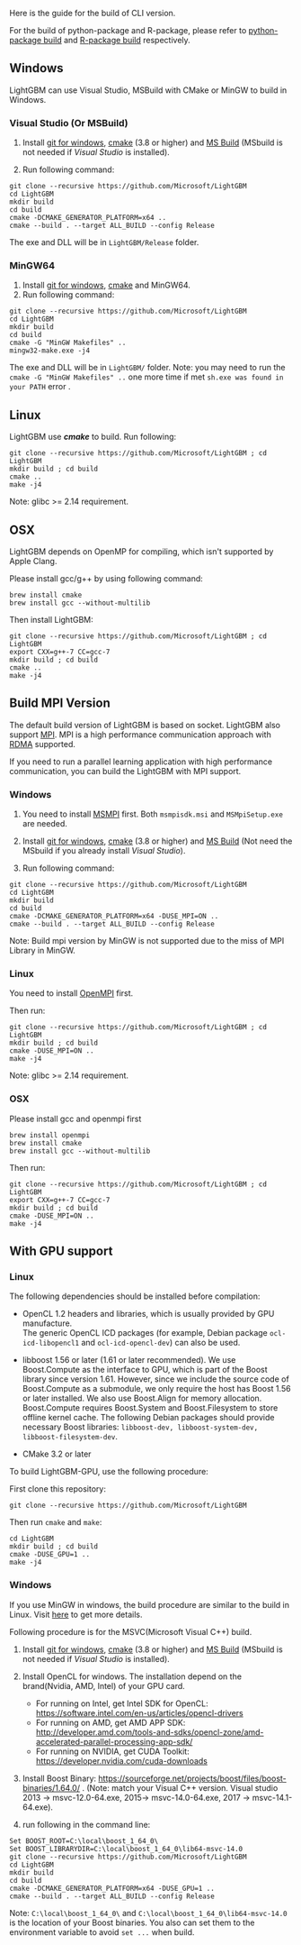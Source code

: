 Here is the guide for the build of CLI version.

For the build of python-package and R-package, please refer to [python-package build](https://github.com/Microsoft/LightGBM/tree/master/python-package) and [R-package build](https://github.com/Microsoft/LightGBM/tree/master/R-package) respectively.

## Windows

LightGBM can use Visual Studio, MSBuild with CMake or MinGW to build in Windows.

### Visual Studio (Or MSBuild)

1. Install [git for windows](https://git-scm.com/download/win), [cmake](https://cmake.org/) (3.8 or higher) and [MS Build](https://www.visualstudio.com/downloads/#build-tools-for-visual-studio-2017) (MSbuild is not needed if *Visual Studio* is installed).

2. Run following command:

```
git clone --recursive https://github.com/Microsoft/LightGBM
cd LightGBM
mkdir build
cd build
cmake -DCMAKE_GENERATOR_PLATFORM=x64 ..
cmake --build . --target ALL_BUILD --config Release
```

The exe and DLL will be in ```LightGBM/Release``` folder.

### MinGW64

1. Install [git for windows](https://git-scm.com/download/win), [cmake](https://cmake.org/) and MinGW64.
2. Run following command:
```
git clone --recursive https://github.com/Microsoft/LightGBM
cd LightGBM
mkdir build
cd build
cmake -G "MinGW Makefiles" ..
mingw32-make.exe -j4
```

The exe and DLL will be in ```LightGBM/``` folder.
Note: you may need to run the ```cmake -G "MinGW Makefiles" ..``` one more time if met ```sh.exe was found in your PATH``` error .

## Linux

LightGBM use ***cmake*** to build. Run following: 

```
git clone --recursive https://github.com/Microsoft/LightGBM ; cd LightGBM
mkdir build ; cd build
cmake .. 
make -j4
```

Note: glibc >= 2.14 requirement.

## OSX

LightGBM depends on OpenMP for compiling, which isn't supported by Apple Clang.

Please install gcc/g++ by using following command:

```
brew install cmake
brew install gcc --without-multilib
```

Then install LightGBM:
```
git clone --recursive https://github.com/Microsoft/LightGBM ; cd LightGBM
export CXX=g++-7 CC=gcc-7
mkdir build ; cd build
cmake .. 
make -j4 
```

## Build MPI Version

The default build version of LightGBM is based on socket. LightGBM also support [MPI](https://en.wikipedia.org/wiki/Message_Passing_Interface). MPI is a high performance communication approach with [RDMA](https://en.wikipedia.org/wiki/Remote_direct_memory_access) supported. 

If you need to run a parallel learning application with high performance communication, you can build the LightGBM with MPI support.

### Windows

1. You need to install [MSMPI](https://www.microsoft.com/en-us/download/details.aspx?id=49926) first. Both ```msmpisdk.msi``` and ```MSMpiSetup.exe``` are needed.

3. Install [git for windows](https://git-scm.com/download/win), [cmake](https://cmake.org/) (3.8 or higher)  and [MS Build](https://www.visualstudio.com/downloads/#build-tools-for-visual-studio-2017) (Not need the MSbuild if you already install *Visual Studio*).

3. Run following command:

```
git clone --recursive https://github.com/Microsoft/LightGBM
cd LightGBM
mkdir build
cd build
cmake -DCMAKE_GENERATOR_PLATFORM=x64 -DUSE_MPI=ON ..
cmake --build . --target ALL_BUILD --config Release
```

Note: Build mpi version by MinGW is not supported due to the miss of MPI Library in MinGW.

### Linux

You need to install [OpenMPI](https://www.open-mpi.org/) first.

Then run:

```
git clone --recursive https://github.com/Microsoft/LightGBM ; cd LightGBM
mkdir build ; cd build
cmake -DUSE_MPI=ON .. 
make -j4 
```

Note: glibc >= 2.14 requirement.

### OSX

Please install gcc and openmpi first
```
brew install openmpi 
brew install cmake
brew install gcc --without-multilib
```

Then run:
```
git clone --recursive https://github.com/Microsoft/LightGBM ; cd LightGBM
export CXX=g++-7 CC=gcc-7
mkdir build ; cd build
cmake -DUSE_MPI=ON .. 
make -j4 
```

## With GPU support

### Linux

The following dependencies should be installed before compilation:

- OpenCL 1.2 headers and libraries, which is usually provided by GPU manufacture.  
  The generic OpenCL ICD packages (for example, Debian package
  `ocl-icd-libopencl1` and `ocl-icd-opencl-dev`) can also be used.

- libboost 1.56 or later (1.61 or later recommended). We use Boost.Compute as
  the interface to GPU, which is part of the Boost library since version 1.61.
  However, since we include the source code of Boost.Compute as a submodule, we
  only require the host has Boost 1.56 or later installed. We also use
  Boost.Align for memory allocation. Boost.Compute requires Boost.System
  and Boost.Filesystem to store offline kernel cache. The following Debian 
  packages should provide necessary Boost libraries: 
  `libboost-dev, libboost-system-dev, libboost-filesystem-dev`.

- CMake 3.2 or later

To build LightGBM-GPU, use the following procedure:

First clone this repository:

```
git clone --recursive https://github.com/Microsoft/LightGBM
```

Then run `cmake` and `make`:

```
cd LightGBM
mkdir build ; cd build
cmake -DUSE_GPU=1 .. 
make -j4 
```

### Windows

If you use MinGW in windows, the build procedure are similar to the build in Linux. Visit [here](https://github.com/Microsoft/LightGBM/blob/master/docs/GPU-Windows.md) to get more details.


Following procedure is for the MSVC(Microsoft Visual C++) build. 

1. Install [git for windows](https://git-scm.com/download/win), [cmake](https://cmake.org/) (3.8 or higher) and [MS Build](https://www.visualstudio.com/downloads/#build-tools-for-visual-studio-2017) (MSbuild is not needed if *Visual Studio* is installed).

2. Install OpenCL for windows. The installation depend on the brand(Nvidia, AMD, Intel) of your GPU card. 

    * For running on Intel, get Intel SDK for OpenCL: https://software.intel.com/en-us/articles/opencl-drivers
    * For running on AMD, get AMD APP SDK: http://developer.amd.com/tools-and-sdks/opencl-zone/amd-accelerated-parallel-processing-app-sdk/
    * For running on NVIDIA, get CUDA Toolkit: https://developer.nvidia.com/cuda-downloads

3. Install Boost Binary: https://sourceforge.net/projects/boost/files/boost-binaries/1.64.0/ .
   (Note: match your Visual C++ version.  Visual studio 2013 -> msvc-12.0-64.exe, 2015-> msvc-14.0-64.exe, 2017 -> msvc-14.1-64.exe). 
3. run following in the command line:
```
Set BOOST_ROOT=C:\local\boost_1_64_0\
Set BOOST_LIBRARYDIR=C:\local\boost_1_64_0\lib64-msvc-14.0
git clone --recursive https://github.com/Microsoft/LightGBM
cd LightGBM
mkdir build
cd build
cmake -DCMAKE_GENERATOR_PLATFORM=x64 -DUSE_GPU=1 ..
cmake --build . --target ALL_BUILD --config Release
```
Note: `C:\local\boost_1_64_0\` and `C:\local\boost_1_64_0\lib64-msvc-14.0` is the location of your Boost binaries. You also can set them to the environment variable to avoid `set ...` when build. 


